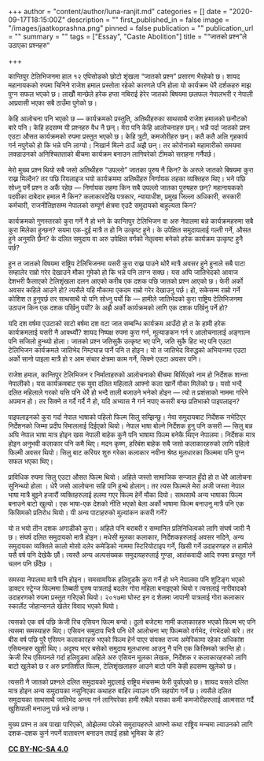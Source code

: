 +++
author = "content/author/luna-ranjit.md"
categories = []
date = "2020-09-17T18:15:00Z"
description = ""
first_published_in = false
image = "/images/jaatkoprashna.png"
pinned = false
publication = ""
publication_url = ""
summary = ""
tags = ["Essay", "Caste Abolition"]
title = "“जातको प्रश्न”ले उठाएका प्रश्नहरु"

+++

कान्तिपुर टेलिभिजनमा हाल १२ एपिसोडको छोटो शृंखला “जातको प्रश्न” प्रसारण भैरहेको छ। शायद महानायकको रुपमा चिनिने राजेश हमाल प्रस्तोता रहेको कारणले पनि होला यो कार्यक्रम धेरै दर्शकहरु माझ पुग्न सफल भएको छ। लाखौँ मान्छेले हरेक हप्ता नबिराई हेरेर जातको बिषयमा छलफल नेपालभरी र नेपाली आप्रवासी भएका सबै ठाउँमा पुगेको छ।

केहि आलोचना पनि भएको छ — कार्यक्रमको प्रस्तुति, अतिथीहरुका साथसाथै राजेश हमालको छनौटको बारे पनि। केहि हदसम्म यी प्रश्नहरु वैध नै छन्। मेरा पनि केहि आलोचनाहरु छन्। भन्नै पर्दा जातको प्रश्न एउटा औसत कार्यक्रमको रुपमा प्रस्तुत भएको छ। केहि त्रुटी, कमजोरीहरु छन्। कतै कतै अलि गृहकार्य गर्न नपुगेको हो कि भन्ने पनि लाग्यो। निखार्न मिल्ने ठाउँ अझै छन्। तर कोरोनाको महामारीको समयमा लक्डाउनको अनिश्चितताको बीचमा कार्यक्रम बनाउन लागिपरेको टीमको सराहना गर्नैपर्छ।

मेरो मुख्य प्रश्न थियो सबै जसो अतिथीहरु “उपल्लो” जातका पुरुष नै किन? के अरुले जातको बिषयमा कुरा राख्न मिल्दैन? तर पछि रियलाइज भयो कार्यक्रममा अतिथीहरु निर्णायक तहका व्यक्तिहरु थिए। भने पछि सोध्नु पर्ने प्रश्न त अर्कै रहेछ — निर्णायक तहमा किन सबै उपल्लो जातका पुरुषहरु छन्? महानायकको पदवीका दाबेदार हमाल नै किन? कलाकारदेखि पत्रकार, न्यायाधीश, प्रमुख जिल्ला अधिकारी, सरकारी कर्मचारी, राजनीतिज्ञसम्म नेपालको सम्पूर्ण क्षेत्रमा एउटै समुदायको बाहुल्यता किन?

कार्यक्रमको गुणस्तरको कुरा गर्ने नै हो भने के कान्तिपुर टेलिभिजन वा अरु नेपालमा बन्ने कार्यक्रमहरुमा सबै कुरा मिलेका हुन्छन? सयमा एक-दुई मात्रै त हो नि उत्कृष्ट हुने। के उपेक्षित समुदायलाई गल्ती गर्ने, औसत हुने अनुमति छैन? के दलित समुदाय वा अरु उपेक्षित वर्गको नेतृत्वमा बनेको हरेक कार्यक्रम उत्कृष्ट हुनै पर्छ?

हुन त जातको विषयमा राष्ट्रिय टेलिभिजनमा यसरी कुरा राख्न पाउने थोरै मात्रै अवसर हुने हुनाले सबै पाटा सम्हालेर राम्रो गरेर देखाउने मौका गुमेको हो कि भन्ने पनि लाग्न सक्छ। यस अघि जातिभेदको आवाज देशभरी फैलाएको टेलिशृंखला दलन आएको करीब एक दशक पछि जातको प्रश्न आएको छ। फेरी अर्को अवसर कहिले आउने हो? त्यसैले यहि मौकामा एकदम राम्रो गरेर देखाउनु पर्छ। हो, सकेसम्म राम्रो गर्ने कोशिश त हुनुपर्छ तर साथसाथै यो पनि सोध्नु पर्यो कि — हामीले जातिभेदको कुरा राष्ट्रिय टेलिभिजनमा उठाउन किन एक दशक पर्खिनु पर्यो? के अझै अर्को कार्यक्रमको लागि एक दशक पर्खिनु पर्ने हो?

यदि दश वर्षमा एउटाको साटो बर्षमा दश वटा जात सम्बन्धि कार्यक्रम आउँदो हो त के हामी हरेक कार्यक्रमलाई यसरी नै आक्थ्यौं? शायद निष्पक्ष रुपमा कुरा गर्न, मूल्याङकन गर्न र आलोचनालाई अङ्गाल्न पनि सजिलो हुन्थ्यो होला। जातको प्रश्न जतिसुकै उत्कृष्ट भए पनि, जति सुकै हिट भए पनि एउटा टेलिभिजन कार्यक्रमले जातिभेद निम्ट्यान्न पार्ने पनि त होइन। यो त जातिभेद विरुद्धको अभियानमा एउटा अर्को सानो पाइला मात्रै हो र आम संचार क्षेत्रमा काम गर्ने, सिक्ने एउटा अवसर पनि।

राजेश हमाल, कान्तिपुर टेलिभिजन र निर्माताहरुको आलोचनाको बीचमा बिर्सिएको नाम हो निर्देशक शान्ता नेपालीको। यस कार्यक्रमबाट एक युवा दलित महिलाले आफ्नो कला खार्ने मौका मिलेको छ। यसो भन्दै दलित महिलाले गरको यत्ति पनि धेरै हो भन्दै ताली बजाउने भनेको होइन — त्यो त प्रशंसाको नाममा गरिने अपमान हो। तर सिक्ने त गर्दै गर्दै नै हो, यदि अभ्यास नै गर्न नपाए कसरी बन्छ प्रतिभाको पाइपलाइन?

पाइपलाइनको कुरा गर्दा नेपाल भाषाको पहिलो फिल्म सिलु सम्झिन्छु। नेवा समुदायबाट निर्देशक नभेटिएर निर्देशनको जिम्मा प्रदीप रिमाललाई दिईएको थियो। नेपाल भाषा बोल्ने निर्देशक हुनु पनि कसरी — सिलु बन्न अघि नेपाल भाषा मात्र होइन खस नेपाली बाहेक कुनै पनि भाषामा फिल्म बनेकै थिएन नेपालमा। निर्देशक मात्र होइन अनुभवी कलाकार पनि कमै थिए। मदन कृष्ण, हरिबंश बाहेक सबै जसो कलाकारहरुको लागि पहिलो फिल्मी अवसर थियो। सिलु बाट करियर शुरु गरेका कलाकार नवीना श्रेष्ठ मुलधारका फिल्ममा पनि पुग्न सफल भएका थिए।

प्राविधिक रुपमा सिलु एउटा औसत फिल्म थियो। अहिले जस्तो सामाजिक सन्जाल हुँदो हो त धेरै आलोचना सुनिन्थ्यो होला । धेरै जसो आलोचना सहि पनि हुन्थे होलान्। तर त्यस फिल्मले मेरा अजी जस्ता नेपाल भाषा मात्रै बुझ्ने हजारौं व्यक्तिहरुलाई हलमा गएर फिल्म हेर्ने मौका दियो। साथसाथै अन्य भाषाका फिल्म बनाउने बाटो खुल्यो। एक भाषा-एक देशको नीति भएको बेला अर्को भाषामा फिल्म बनाउनु मात्रै पनि एक किसिमको प्रतिरोध थियो। यी अन्य पाटाहरुको मुल्यांकन कसरी गर्ने?

यो त भयो तीन दशक अगाडीको कुरा। अहिले पनि बराबरी र सम्मानित प्रतिनिधित्वको लागि संघर्ष जारी नै छ। संघर्ष दलित समुदायको मात्रै होइन। मधेसी मूलका कलाकार, निर्देशकहरुलाई अवसर नदिने, अन्य समुदायका व्यक्तिले कालो मोसो दलेर कमेडिको नाममा स्टिरियोटाइप गर्ने, खिसी गर्ने उदाहरणहरु त हामीले यसै वर्ष पनि देखेकै छौं। त्यस्तै अन्य अल्पसंख्यक समुदायहरुलाई गुण्डा, आतंकवादी आदि रुपमा प्रस्तुत गर्ने चलन पनि छँदैछ ।

समस्या नेपालमा मात्रै पनि होइन। समसामयिक हलिवुडकै कुरा गर्ने हो भने नेपालमा पनि शुटिङ्ग भएको डाक्टर स्ट्रेन्ज फिल्ममा तिब्बती पुरुष पात्रलाई बदलेर गोरा महिला बनाइएको थियो र त्यसलाई नारीवादको उदाहरणको रुपमा प्रस्तुत गरिएको थियो। २०१७मा घोस्ट इन द शेलमा जापानी पात्रलाई गोरा कलाकार स्कार्लेट जोहान्सनले खेलेर विवाद भएको थियो।

त्यसको एक वर्ष पछि क्रेजी रिच एसियन फिल्म बन्यो। ठुलो बजेटमा नामी कलाकारहरु भएको फिल्म भए पनि त्यसमा समस्याहरु थिए। एसियन समुदाय भित्रै पनि धेरै आलोचना भए फिल्मको वर्गभेद, रंगभेदको बारे। तर बीस वर्ष पछि पुरै एसियन कलाकारहरु भएको फिल्म हेर्न पाएर संयक्त राज्य अमेरिकामा रहेका अधिकांश एसियनहरु खुशी थिए। अदृश्य भएर बसेको समुदाय मुलधारमा आउनु नै पनि एक किसिमको क्रान्ति हो। क्रेजी रिच एसियनले गर्दा हलिवुडमा अहिले अरु एसियन मूलका लेखक, निर्देशक र कलाकारहरुको लागि बाटो खुलेको छ र अरु प्रगतिशील फिल्म, टेलिशृंखलाहरु आउने बाटो पनि केही हदसम्म खुलेको छ।

त्यसरी नै जातको प्रश्नले दलित समुदायको मुद्दालाई राष्ट्रिय मंचसम्म फेरी पुर्याएको छ। शायद यसले दलित मात्र होइन अन्य समुदायका नसुनिएका कथाहरु बाहिर ल्याउन पनि सहयोग गर्ने छ। त्यसैले दलित समुदायका साथसाथै जातिभेद अन्त्य गर्न लागिपरेका हामी सबैले यसका कमी कमजोरीहरुलाई आत्मसात गर्दै खुशियाली मनाउनु पर्छ भन्ने लाग्छ।

मुख्य प्रश्न त अब पाखा पारिएको, ओझेलमा परेको समुदायहरुले आफ्नो कथा राष्ट्रिय मन्चमा ल्याउनको लागि दशक-दशक कुर्न नपर्ने वातावरण बनाउन तपाईं हाम्रो भूमिका के हो?

[**CC BY-NC-SA 4.0**](https://creativecommons.org/licenses/by-nc-sa/4.0/)
